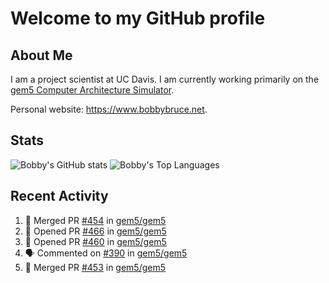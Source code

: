 # Welcome to my GitHub profile

## About Me

I am a project scientist at UC Davis. I am currently working primarily on the [gem5 Computer Architecture Simulator](https://github.com/gem5).

Personal website: <https://www.bobbybruce.net>.

## Stats

![Bobby's GitHub stats](https://github-readme-stats.vercel.app/api?username=bobbyrbruce&show_icons=true&theme=responsive&include_all_commits=true&count_private=true&show=reviews&disable_animations=true)
![Bobby's Top Languages ](https://github-readme-stats.vercel.app/api/top-langs/?username=bobbyrbruce&layout=compact&theme=responsive&count_private=true&langs_count=10&disable_animations=true)

## Recent Activity

<!--START_SECTION:activity-->
1. 🎉 Merged PR [#454](https://github.com/gem5/gem5/pull/454) in [gem5/gem5](https://github.com/gem5/gem5)
2. 💪 Opened PR [#466](https://github.com/gem5/gem5/pull/466) in [gem5/gem5](https://github.com/gem5/gem5)
3. 💪 Opened PR [#460](https://github.com/gem5/gem5/pull/460) in [gem5/gem5](https://github.com/gem5/gem5)
4. 🗣 Commented on [#390](https://github.com/gem5/gem5/pull/390#issuecomment-1763252032) in [gem5/gem5](https://github.com/gem5/gem5)
5. 🎉 Merged PR [#453](https://github.com/gem5/gem5/pull/453) in [gem5/gem5](https://github.com/gem5/gem5)
<!--END_SECTION:activity-->
